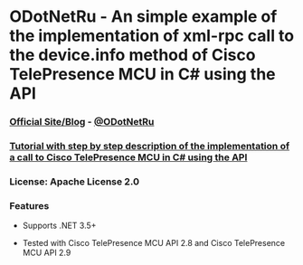 # ODotNetRu - An simple example of the implementation of xml-rpc call to the device.info method of Cisco TelePresence MCU in C# using the API

### [Official Site/Blog][1] - [@ODotNetRu][2]  
### [Tutorial with step by step description of the implementation of a call to Cisco TelePresence MCU in C# using the API][3]  
### License: Apache License 2.0  
 
### Features

* Supports .NET 3.5+
* Tested with Cisco TelePresence MCU API 2.8 and Cisco TelePresence MCU API 2.9


  [1]: http://odotnet.ru
  [2]: http://twitter.com/odotnetru
  [3]: http://odotnet.ru/call-xml-rpc-metod-device-query-cisco-using-cisco-mcu-series-api/